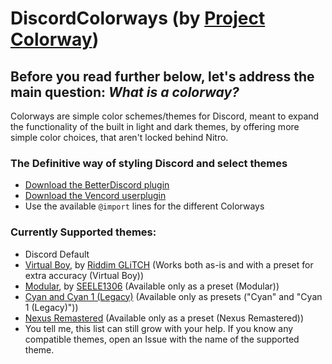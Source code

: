 # DiscordColorways (by [Project Colorway](https://github.com/ProjectColorway/ProjectColorway))

## Before you read further below, let's address the main question: *What is a colorway?*
Colorways are simple color schemes/themes for Discord, meant to expand the functionality of the built in light and dark themes, by offering more simple color choices, that aren't locked behind Nitro.

### The Definitive way of styling Discord and select themes

* [Download the BetterDiscord plugin](https://raw.githubusercontent.com/DaBluLite/DiscordColorways/master/DiscordColorways.plugin.js)
* [Download the Vencord userplugin](https://github.com/DaBluLite/DiscordColorways-VencordUserplugin)
* Use the available `@import` lines for the different Colorways

### Currently Supported themes:
* Discord Default
* [Virtual Boy](https://github.com/Riddim-GLiTCH/Virtual-Boy), by [Riddim GLiTCH](https://github.com/Riddim-GLiTCH) (Works both as-is and with a preset for extra accuracy (Virtual Boy))
* [Modular](https://github.com/SEELE1306/Modular), by [SEELE1306](https://github.com/SEELE1306) (Available only as a preset (Modular))
* [Cyan and Cyan 1 (Legacy)](https://github.com/DaBluLite/Cyan) (Available only as presets ("Cyan" and "Cyan 1 (Legacy)"))
* [Nexus Remastered](https://github.com/DaBluLite/NexusRemastered) (Available only as a preset (Nexus Remastered))
* You tell me, this list can still grow with your help. If you know any compatible themes, open an Issue with the name of the supported theme.
